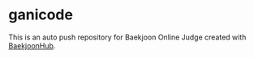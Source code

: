 # ganicode
This is an auto push repository for Baekjoon Online Judge created with [BaekjoonHub](https://github.com/BaekjoonHub/BaekjoonHub).
